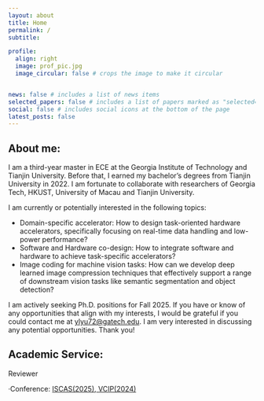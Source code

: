 ```yaml
---
layout: about
title: Home
permalink: /
subtitle: 

profile:
  align: right
  image: prof_pic.jpg
  image_circular: false # crops the image to make it circular


news: false # includes a list of news items
selected_papers: false # includes a list of papers marked as "selected={true}"
social: false # includes social icons at the bottom of the page
latest_posts: false
---
```



## About me: 


I am a third-year master in ECE at the Georgia Institute of Technology and Tianjin University. Before that, I earned my bachelor’s degrees from Tianjin University in 2022. I am fortunate to collaborate with researchers of Georgia Tech, HKUST, University of Macau and Tianjin University. 




I am currently or potentially interested in the following topics:

* Domain-specific accelerator: How to design task-oriented hardware accelerators, specifically focusing on real-time data handling and low-power performance?
* Software and Hardware co-design: How to integrate software and hardware to achieve task-specific accelerators?
* Image coding for machine vision tasks: How can we develop deep learned image compression techniques that effectively support a range of downstream vision tasks like semantic segmentation and object detection?

I am actively seeking Ph.D. positions for Fall 2025. If you have or know of any opportunities that align with my interests, I would be grateful if you could contact me at ylyu72@gatech.edu. I am very interested in discussing any potential opportunities. Thank you!


## Academic Service:

Reviewer

<span>·</span>Conference: [ISCAS(2025)](https://2025.ieee-iscas.org/),[ VCIP(2024)](https://www.vcip2024.org/)
